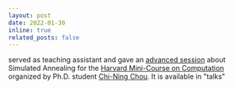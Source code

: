 ```yaml
---
layout: post
date: 2022-01-30
inline: true
related_posts: false
---
```


served as teaching assistant and gave an [advanced session](https://simonegiancola09.github.io/talks/2021-01-14-talk-1) about Simulated Annealing for the [Harvard Mini-Course on Computation](https://cnchou.github.io/mini-course/) organized by Ph.D. student [Chi-Ning Chou](https://cnchou.github.io/). It is available in "talks"